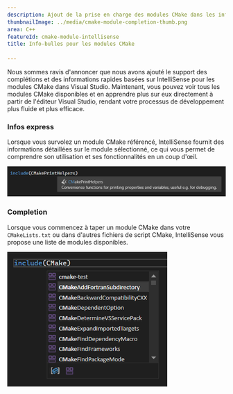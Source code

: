 ```yaml
---
description: Ajout de la prise en charge des modules CMake dans les info-bulles IntelliSense et les complétions.
thumbnailImage: ../media/cmake-module-completion-thumb.png
area: C++
featureId: cmake-module-intellisense
title: Info-bulles pour les modules CMake

---
```



Nous sommes ravis d'annoncer que nous avons ajouté le support des complétions et des informations rapides basées sur IntelliSense pour les modules CMake dans Visual Studio. Maintenant, vous pouvez voir tous les modules CMake disponibles et en apprendre plus sur eux directement à partir de l'éditeur Visual Studio, rendant votre processus de développement plus fluide et plus efficace.

### Infos express

Lorsque vous survolez un module CMake référencé, IntelliSense fournit des informations détaillées sur le module sélectionné, ce qui vous permet de comprendre son utilisation et ses fonctionnalités en un coup d'œil.

![Informations CMake dans Info express](../media/cmake-module-quick-info.png)

### Completion

Lorsque vous commencez à taper un module CMake dans votre `CMakeLists.txt` ou dans d'autres fichiers de script CMake, IntelliSense vous propose une liste de modules disponibles.

![Complétion du module CMake](../media/cmake-module-completion.png)

